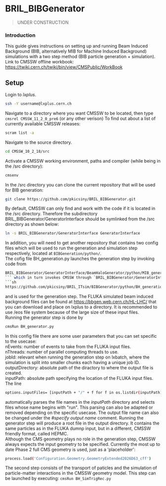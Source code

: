 # BRIL_BIBGenerator
>UNDER CONSTRUCTION
### Introduction
 This guide gives instructions on setting up and running Beam Induced Background (BIB, alternatively MIB for Machine Induced Background) simulations with a two step method (BIB particle generation + simulation).
Link to CMSSW offline workbook: 
https://twiki.cern.ch/twiki/bin/view/CMSPublic/WorkBook

## Setup
Login to _lxplus_. <br>
```sh
ssh -Y username@lxplus.cern.ch
```
Navigate to a directory where you want CMSSW to be located, then type <br>
`cmsrel CMSSW_11_2_0_pre6` (or any other verison)
To find out about a list of currently available CMSSW releases:
```sh
scram list -a
```
Navigate to the source directory. <br>
```sh
cd CMSSW_10_2_18/src
```
Activate a CMSSW working environment, paths and compiler (while being in the /src directory): <br>
```sh
cmsenv
```
In the /src directory you can clone the current repository that will be used for BIB generation: <br>
```sh
git clone https://github.com/pkicsiny/BRIL_BIBGenerator.git
```
By default, CMSSW can only find and work with the code if it is located in the /src directory. Therefore the subdirectory BRIL_BIBGenerator/GeneratorInterface should be symlinked from the /src directory as shown below: <br>
```sh
ln -s BRIL_BIBGenerator/GeneratorInterface GeneratorInterface
```
In addition, you will need to get another repository that contains two config files which will be used to run the generation and simulation step respectively, located at `BIBGeneration/python/`. <br>
The cofig file BH_generation.py launches the generation step by invoking code from 
```sh
BRIL_BIBGenerator/GeneratorInterface/BeamHaloGenerator/python/MIB_generator_cff.py
``` which in turn invokes CMSSW through `BRIL_BIBGenerator/GeneratorInterface/BeamHaloGenerator/src/BeamHaloProducer.cc`. This config file can be found here:
```sh
https://github.com/pkicsiny/BRIL_ITsim/BIBGenerator/python/BH_generation.py
```
and is used for the generation step. The FLUKA simulated beam induced background files can be found at https://bbgen.web.cern.ch/HL-LHC/
that you can download and place on lxplus to a directory. It is recommended to use /eos file system because of the large size of these input files. <br>
Running the generator step is done by <br>
```sh
cmsRun BH_generator.py
```
In this config file there are some user parameters that you can set specific to the usecase: <br>
nEvents: number of events to take from the FLUKA input files. <br>
nThreads: number of parallel computing threads to use. <br>
jobId: relevant when running the generation step on lxbatch, where the simulation is split into smaller chunks each having a unique job ID. <br>
outputDirectory: absolute path of the diractory to where the output file is created. <br>
inputPath: absolute path specifying the location of the FLUKA input files. <br>
The line
```sh
options.inputFiles= [inputPath + "/" + f for f in os.listdir(inputPath) if f[:3] == "run"]
```
automatically parses the file names in the _inputPath_ directory and selects files whose name begins with "run". This parsing can also be adapted or removed depending on the specific usecase. The output file name can also be changed under the _#specify output name_ comment. Running the generator step will produce a root file in the output directory. It contains the same particles as in the FLUKA dumnp input, but in a different, CMSSW friendly format, called HEPMC. <br>
Although the CMS geometry plays no role in the generation step, CMSSW always expects the input geometry to be specified. Currently the most up to date Phase 2 full CMS geometry is used, just as a 'placeholder': <br>
```sh
process.load('Configuration.Geometry.GeometryExtended2026D63_cff')
```

The second step consists of the transport of paticles and the simulation of particle-matter interactions in the CMSSW geometry model. This step can be launched by executing:
`cmsRun BH_SimTrigRec.py` <br>
